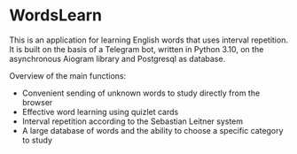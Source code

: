 # WordsLearn

This is an application for learning English words that uses interval repetition. 
It is built on the basis of a Telegram bot, written in Python 3.10, on the asynchronous Aiogram library 
and Postgresql as database.

Overview of the main functions:
* Convenient sending of unknown words to study directly from the browser
* Effective word learning using quizlet cards
* Interval repetition according to the Sebastian Leitner system
* A large database of words and the ability to choose a specific category to study





